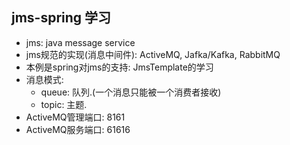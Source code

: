 ## jms-spring 学习

- jms: java message service
- jms规范的实现(消息中间件): ActiveMQ, Jafka/Kafka, RabbitMQ
- 本例是spring对jms的支持: JmsTemplate的学习
- 消息模式:
    - queue: 队列.(一个消息只能被一个消费者接收)
    - topic: 主题.
- ActiveMQ管理端口: 8161
- ActiveMQ服务端口: 61616

